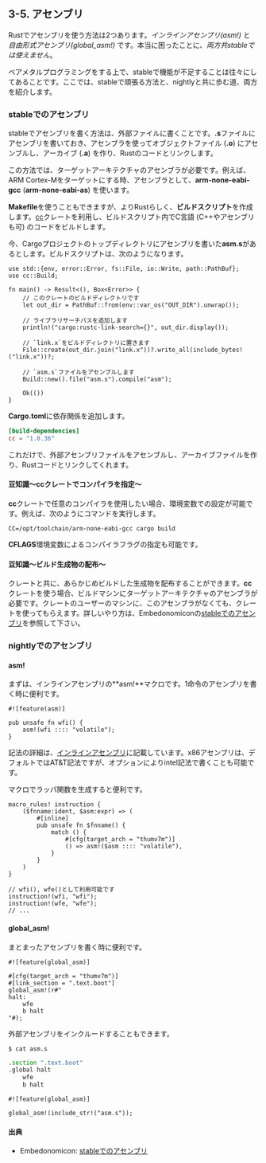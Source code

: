 ## 3-5. アセンブリ

Rustでアセンブリを使う方法は2つあります。*インラインアセンブリ(asm!)* と *自由形式アセンブリ(global_asm!)* です。本当に困ったことに、*両方共stableでは使えません*。

ベアメタルプログラミングをする上で、stableで機能が不足することは往々にしてあることです。ここでは、stableで頑張る方法と、nightlyと共に歩む道、両方を紹介します。

### stableでのアセンブリ

stableでアセンブリを書く方法は、外部ファイルに書くことです。**.s**ファイルにアセンブリを書いておき、アセンブラを使ってオブジェクトファイル (**.o**) にアセンブルし、アーカイブ (**.a**) を作り、Rustのコードとリンクします。

この方法では、ターゲットアーキテクチャのアセンブラが必要です。例えば、ARM Cortex-Mをターゲットにする時、アセンブラとして、**arm-none-eabi-gcc** (**arm-none-eabi-as**) を使います。

**Makefile**を使うこともできますが、よりRustらしく、**ビルドスクリプト**を作成します。[cc]クレートを利用し、ビルドスクリプト内でC言語 (C++やアセンブリも可) のコードをビルドします。

[cc]: https://docs.rs/cc/1.0.36/cc/

今、Cargoプロジェクトのトップディレクトリにアセンブリを書いた**asm.s**があるとします。ビルドスクリプトは、次のようになります。

```rust,ignore
use std::{env, error::Error, fs::File, io::Write, path::PathBuf};
use cc::Build;

fn main() -> Result<(), Box<Error>> {
    // このクレートのビルドディレクトリです
    let out_dir = PathBuf::from(env::var_os("OUT_DIR").unwrap());

    // ライブラリサーチパスを追加します
    println!("cargo:rustc-link-search={}", out_dir.display());

    // `link.x`をビルドディレクトリに置きます
    File::create(out_dir.join("link.x"))?.write_all(include_bytes!("link.x"))?;

    // `asm.s`ファイルをアセンブルします
    Build::new().file("asm.s").compile("asm");

    Ok(())
}
```

**Cargo.toml**に依存関係を追加します。

```toml
[build-dependencies]
cc = "1.0.36"
```

これだけで、外部アセンブリファイルをアセンブルし、アーカイブファイルを作り、Rustコードとリンクしてくれます。

#### 豆知識〜ccクレートでコンパイラを指定〜

**cc**クレートで任意のコンパイラを使用したい場合、環境変数での設定が可能です。例えば、次のようにコマンドを実行します。

```
CC=/opt/toolchain/arm-none-eabi-gcc cargo build
```

**CFLAGS**環境変数によるコンパイラフラグの指定も可能です。

#### 豆知識〜ビルド生成物の配布〜

クレートと共に、あらかじめビルドした生成物を配布することができます。**cc**クレートを使う場合、ビルドマシンにターゲットアーキテクチャのアセンブラが必要です。クレートのユーザーのマシンに、このアセンブラがなくても、クレートを使ってもらえます。詳しいやり方は、Embedonomiconの[stableでのアセンブリ]を参照して下さい。

### nightlyでのアセンブリ

#### asm!

まずは、インラインアセンブリの**asm!**マクロです。1命令のアセンブリを書く時に便利です。

```rust,ignore
#![feature(asm)]

pub unsafe fn wfi() {
    asm!(wfi :::: "volatile");
}
```

記法の詳細は、[インラインアセンブリ]に記載しています。x86アセンブリは、デフォルトではAT&T記法ですが、オプションによりintel記法で書くことも可能です。

[インラインアセンブリ]: https://doc.rust-jp.rs/the-rust-programming-language-ja/1.9/book/inline-assembly.html

マクロでラッパ関数を生成すると便利です。

```rust,ignore
macro_rules! instruction {
    ($fnname:ident, $asm:expr) => (
        #[inline]
        pub unsafe fn $fnname() {
            match () {
                #[cfg(target_arch = "thumv7m")]
                () => asm!($asm :::: "volatile"),
            }
        }
    )
}

// wfi(), wfe()として利用可能です
instruction!(wfi, "wfi");
instruction!(wfe, "wfe");
// ...
```

#### global_asm!

まとまったアセンブリを書く時に便利です。

```rust,ignore
#![feature(global_asm)]

#[cfg(target_arch = "thumv7m")]
#[link_section = ".text.boot"]
global_asm!(r#"
halt:
    wfe
    b halt
"#);
```

外部アセンブリをインクルードすることもできます。

```
$ cat asm.s
```

```asm
.section ".text.boot"
.global halt
    wfe
    b halt
```

```rust,ignore
#![feature(global_asm)]

global_asm!(include_str!("asm.s"));
```

#### 出典

- Embedonomicon: [stableでのアセンブリ]

[stableでのアセンブリ]: https://tomoyuki-nakabayashi.github.io/embedonomicon/asm.html